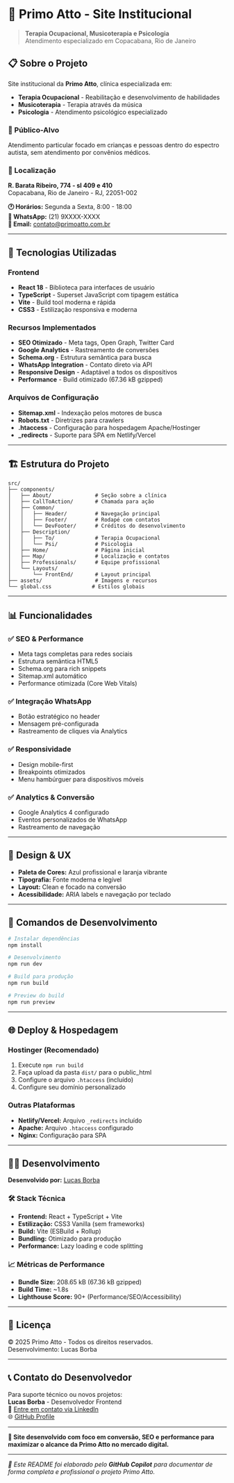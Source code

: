 # 🏥 Primo Atto - Site Institucional

> **Terapia Ocupacional, Musicoterapia e Psicologia**  
> Atendimento especializado em Copacabana, Rio de Janeiro

## 📋 Sobre o Projeto

Site institucional da **Primo Atto**, clínica especializada em:
- **Terapia Ocupacional** - Reabilitação e desenvolvimento de habilidades
- **Musicoterapia** - Terapia através da música
- **Psicologia** - Atendimento psicológico especializado

### 🎯 Público-Alvo
Atendimento particular focado em crianças e pessoas dentro do espectro autista, sem atendimento por convênios médicos.

### 📍 Localização
**R. Barata Ribeiro, 774 - sl 409 e 410**  
Copacabana, Rio de Janeiro - RJ, 22051-002

**🕐 Horários:** Segunda a Sexta, 8:00 - 18:00  
**📱 WhatsApp:** (21) 9XXXX-XXXX  
**📧 Email:** contato@primoatto.com.br

---

## 🚀 Tecnologias Utilizadas

### Frontend
- **React 18** - Biblioteca para interfaces de usuário
- **TypeScript** - Superset JavaScript com tipagem estática
- **Vite** - Build tool moderna e rápida
- **CSS3** - Estilização responsiva e moderna

### Recursos Implementados
- **SEO Otimizado** - Meta tags, Open Graph, Twitter Card
- **Google Analytics** - Rastreamento de conversões
- **Schema.org** - Estrutura semântica para busca
- **WhatsApp Integration** - Contato direto via API
- **Responsive Design** - Adaptável a todos os dispositivos
- **Performance** - Build otimizado (67.36 kB gzipped)

### Arquivos de Configuração
- **Sitemap.xml** - Indexação pelos motores de busca
- **Robots.txt** - Diretrizes para crawlers
- **.htaccess** - Configuração para hospedagem Apache/Hostinger
- **_redirects** - Suporte para SPA em Netlify/Vercel

---

## 🏗️ Estrutura do Projeto

```
src/
├── components/
│   ├── About/              # Seção sobre a clínica
│   ├── CallToAction/       # Chamada para ação
│   ├── Common/
│   │   ├── Header/         # Navegação principal
│   │   ├── Footer/         # Rodapé com contatos
│   │   └── DevFooter/      # Créditos do desenvolvimento
│   ├── Description/
│   │   ├── To/             # Terapia Ocupacional
│   │   └── Psi/            # Psicologia
│   ├── Home/               # Página inicial
│   ├── Map/                # Localização e contatos
│   ├── Professionals/      # Equipe profissional
│   └── Layouts/
│       └── FrontEnd/       # Layout principal
├── assets/                 # Imagens e recursos
└── global.css             # Estilos globais
```

---

## 📊 Funcionalidades

### ✅ **SEO & Performance**
- Meta tags completas para redes sociais
- Estrutura semântica HTML5
- Schema.org para rich snippets
- Sitemap.xml automático
- Performance otimizada (Core Web Vitals)

### ✅ **Integração WhatsApp**
- Botão estratégico no header
- Mensagem pré-configurada
- Rastreamento de cliques via Analytics

### ✅ **Responsividade**
- Design mobile-first
- Breakpoints otimizados
- Menu hambúrguer para dispositivos móveis

### ✅ **Analytics & Conversão**
- Google Analytics 4 configurado
- Eventos personalizados de WhatsApp
- Rastreamento de navegação

---

## 🎨 Design & UX

- **Paleta de Cores:** Azul profissional e laranja vibrante
- **Tipografia:** Fonte moderna e legível
- **Layout:** Clean e focado na conversão
- **Acessibilidade:** ARIA labels e navegação por teclado

---

## 🔧 Comandos de Desenvolvimento

```bash
# Instalar dependências
npm install

# Desenvolvimento
npm run dev

# Build para produção
npm run build

# Preview do build
npm run preview
```

---

## 🌐 Deploy & Hospedagem

### Hostinger (Recomendado)
1. Execute `npm run build`
2. Faça upload da pasta `dist/` para o public_html
3. Configure o arquivo `.htaccess` (incluído)
4. Configure seu domínio personalizado

### Outras Plataformas
- **Netlify/Vercel:** Arquivo `_redirects` incluído
- **Apache:** Arquivo `.htaccess` configurado
- **Nginx:** Configuração para SPA

---

## 👨‍💻 Desenvolvimento

**Desenvolvido por:** [Lucas Borba](https://github.com/lucasborba)

### 🛠️ Stack Técnica
- **Frontend:** React + TypeScript + Vite
- **Estilização:** CSS3 Vanilla (sem frameworks)
- **Build:** Vite (ESBuild + Rollup)
- **Bundling:** Otimizado para produção
- **Performance:** Lazy loading e code splitting

### 📈 Métricas de Performance
- **Bundle Size:** 208.65 kB (67.36 kB gzipped)
- **Build Time:** ~1.8s
- **Lighthouse Score:** 90+ (Performance/SEO/Accessibility)

---

## 📝 Licença

© 2025 Primo Atto - Todos os direitos reservados.  
Desenvolvimento: Lucas Borba

---

## 📞 Contato do Desenvolvedor

Para suporte técnico ou novos projetos:  
**Lucas Borba** - Desenvolvedor Frontend  
📧 [Entre em contato via LinkedIn](https://www.linkedin.com/in/lucas-oliveira-de-borba/)  
🌐 [GitHub Profile](https://github.com/lucasborba)

---

**🚀 Site desenvolvido com foco em conversão, SEO e performance para maximizar o alcance da Primo Atto no mercado digital.**

---

*📝 Este README foi elaborado pelo **GitHub Copilot** para documentar de forma completa e profissional o projeto Primo Atto.*
